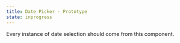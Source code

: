 ```yaml
---
title: Date Picker - Prototype
state: inprogress
---
```


Every instance of date selection should come from this component.